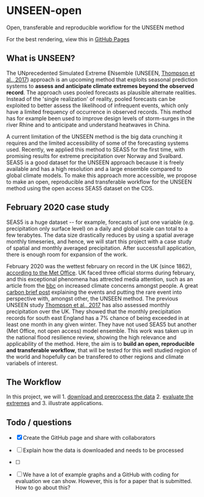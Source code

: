 # UNSEEN-open
Open, transferable and reproducible workflow for the UNSEEN method

For the best rendering, view this in [GitHub Pages](https://timokelder.github.io/UNSEEN-open/)

## What is UNSEEN?
The UNprecedented Simulated Extreme ENsemble (UNSEEN, [Thompson et al., 2017](https://www.nature.com/articles/s41467-017-00275-3)) approach is an upcoming method that exploits seasonal prediction systems to **assess and anticipate climate extremes beyond the observed record**. The approach uses pooled forecasts as plausible alternate realities. Instead of the 'single realization' of reality, pooled forecasts can be exploited to better assess the likelihood of infrequent events, which only have a limited frequency of occurrence in observed records. This method has for example been used to improve design levels of storm-surges in the river Rhine and to anticipate and understand heatwaves in China. 
   
A current limitation of the UNSEEN method is the big data crunching it requires and the limited accessibility of some of the forecasting systems used. Recently, we applied this method to SEAS5 for the first time, with promising results for extreme precipitation over Norway and Svalbard. SEAS5 is a good dataset for the UNSEEN approach because it is freely available and has a high resolution and a large ensemble compared to global climate models. To make this approach more accessible, we propose to make an open, reproducible and transferable workflow for the UNSEEN method using the open access SEAS5 dataset on the CDS. 

## February 2020 case study
SEAS5 is a huge dataset -- for example, forecasts of just one variable (e.g. precipitation only surface level) on a daily and global scale can total to a few terabytes.  The data size drastically reduces by using a spatial average monthly timeseries, and hence, we will start this project with a case study of spatial and monthly averaged precipitation.  After successfull application, there is enough room for expansion of the work.

February 2020 was the wettest february on record in the UK (since 1862), [according to the Met Office](https://www.metoffice.gov.uk/about-us/press-office/news/weather-and-climate/2020/2020-winter-february-stats).  UK faced three official storms during february, and this exceptional phenomena has attrected  media attention, such as an article from the [bbc](https://www.bbc.com/news/science-environment-51713172) on increased climate concerns amongst people. A great [carbon brief post](https://www.carbonbrief.org/met-office-why-the-uk-saw-record-breaking-rainfall-in-february-2020) explaining the events and putting the rare event into perspective with, amongst other, the UNSEEN method. The previous UNSEEN study [Thompson et al., 2017](https://www.nature.com/articles/s41467-017-00275-3) has also assessed monthly precipitation over the UK. They showed that the monthly precipitation records for south east England has a 7% chance of being exceeded in at least one month in any given winter. They have not used SEAS5 but another (Met Office, not open access) model ensemble. This work was taken up in the national flood resilience review, showing the high relevance and applicability of the method. Here, the aim is to **build an open, reproducible and transferable workflow**, that will be tested for this well studied region of the world and hopefully can be transfered to other regions and climate variabels of interest.  

## The Workflow
In this project, we will 1. [download and preprocess the data](Data_mining.md) 2. [evaluate the extremes](Evaluation.md) and 3. illustrate applications.

## Todo / questions
- [x] Create the GitHub page and share with collaborators
- [ ] Explain how the data is downloaded and needs to be processed
- [ ] 

- [ ] We have a lot of example graphs and a GitHub with coding for evaluation we can show. However, this is for a paper that is submitted. How to go about this?


